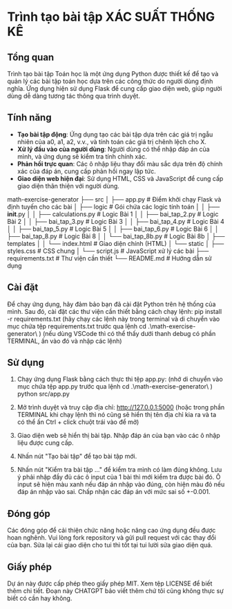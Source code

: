 # Trình tạo bài tập XÁC SUẤT THỐNG KÊ

## Tổng quan

Trình tạo bài tập Toán học là một ứng dụng Python được thiết kế để tạo và quản lý các bài tập toán học dựa trên các công thức do người dùng định nghĩa. Ứng dụng hiện sử dụng Flask để cung cấp giao diện web, giúp người dùng dễ dàng tương tác thông qua trình duyệt.

## Tính năng

- **Tạo bài tập động**: Ứng dụng tạo các bài tập dựa trên các giá trị ngẫu nhiên của a0, a1, a2, v.v., và tính toán các giá trị chênh lệch cho X.
- **Xử lý đầu vào của người dùng**: Người dùng có thể nhập đáp án của mình, và ứng dụng sẽ kiểm tra tính chính xác.
- **Phản hồi trực quan**: Các ô nhập liệu thay đổi màu sắc dựa trên độ chính xác của đáp án, cung cấp phản hồi ngay lập tức.
- **Giao diện web hiện đại**: Sử dụng HTML, CSS và JavaScript để cung cấp giao diện thân thiện với người dùng.

math-exercise-generator
├── src
│ ├── app.py # Điểm khởi chạy Flask và định tuyến cho các bài
│ ├── logic # Gói chứa các logic tính toán
│ │ ├── **init**.py
│ │ ├── calculations.py # Logic Bài 1
│ │ ├── bai_tap_2.py # Logic Bài 2
│ │ ├── bai_tap_3.py # Logic Bài 3
│ │ ├── bai_tap_4.py # Logic Bài 4
│ │ ├── bai_tap_5.py # Logic Bài 5
│ │ ├── bai_tap_6.py # Logic Bài 6
│ │ ├── bai_tap_8.py # Logic Bài 8
│ │ └── bai_tap_8b.py # Logic Bài 8b
│ ├── templates
│ │ └── index.html # Giao diện chính (HTML)
│ └── static
│ ├── styles.css # CSS chung
│ └── script.js # JavaScript xử lý các bài
├── requirements.txt # Thư viện cần thiết
└── README.md # Hướng dẫn sử dụng

## Cài đặt

Để chạy ứng dụng, hãy đảm bảo bạn đã cài đặt Python trên hệ thống của mình. Sau đó, cài đặt các thư viện cần thiết bằng cách chạy lệnh:
pip install -r requirements.txt
(hãy chạy các lệnh này trong terminal và di chuyển vào mục chứa tệp requirements.txt trước qua lệnh cd .\math-exercise-generator\ )
(nếu dùng VSCode thì có thể thấy dưới thanh debug có phần TERMINAL, ấn vào đó và nhập các lệnh)

## Sử dụng

1. Chạy ứng dụng Flask bằng cách thực thi tệp app.py: (nhớ di chuyển vào mục chứa tệp app.py trước qua lệnh cd .\math-exercise-generator\ )
   python src/app.py

2. Mở trình duyệt và truy cập địa chỉ:
   http://127.0.0.1:5000
   (hoặc trong phần TERMINAL khi chạy lệnh thì nó cũng sẽ hiển thị tên địa chỉ kia ra và ta có thể ấn Ctrl + click chuột trái vào để mở)

3. Giao diện web sẽ hiển thị bài tập. Nhập đáp án của bạn vào các ô nhập liệu được cung cấp.

4. Nhấn nút "Tạo bài tập" để tạo bài tập mới.

5. Nhấn nút "Kiểm tra bài tập ..." để kiểm tra mình có làm đúng không. Lưu ý phải nhập đầy đủ các ô input của 1 bài thì mới kiểm tra được bài đó. Ô input sẽ hiện màu xanh nếu đáp án nhập vào đúng, còn hiện màu đỏ nếu đáp án nhập vào sai. Chấp nhận các đáp án với mức sai số +-0.001.

## Đóng góp

Các đóng góp để cải thiện chức năng hoặc nâng cao ứng dụng đều được hoan nghênh. Vui lòng fork repository và gửi pull request với các thay đổi của bạn. Sửa lại cái giao diện cho tui thì tốt tại tui lười sửa giao diện quá.

## Giấy phép

Dự án này được cấp phép theo giấy phép MIT. Xem tệp LICENSE để biết thêm chi tiết. Đoạn này CHATGPT bảo viết thêm chứ tôi cũng không thực sự biết có cần hay không.

